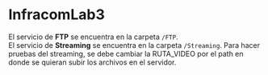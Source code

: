 # InfracomLab3
El servicio de <b>FTP</b> se encuentra en la carpeta `/FTP`.<br>
El servicio de <b>Streaming</b> se encuentra en la carpeta `/Streaming`.
  Para hacer pruebas del streaming, se debe cambiar la RUTA_VIDEO por el path en donde se quieran subir los archivos en el servidor.
